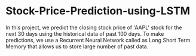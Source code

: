 # Stock-Price-Prediction-using-LSTM
In this project, we predict the closing stock price of 'AAPL' stock for the next 30 days using the historical data of past 100 days. To make predictions, we use a Recurrent Neural Network called as Long Short Term Memory that allows us to store large number of past data. 

